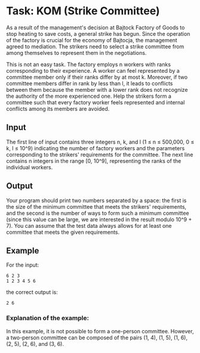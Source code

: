 # Task: KOM (Strike Committee)

As a result of the management's decision at Bajtock Factory of Goods to stop heating to save costs, a general strike has begun. Since the operation of the factory is crucial for the economy of Bajtocja, the management agreed to mediation. The strikers need to select a strike committee from among themselves to represent them in the negotiations.

This is not an easy task. The factory employs n workers with ranks corresponding to their experience. A worker can feel represented by a committee member only if their ranks differ by at most k. Moreover, if two committee members differ in rank by less than l, it leads to conflicts between them because the member with a lower rank does not recognize the authority of the more experienced one. Help the strikers form a committee such that every factory worker feels represented and internal conflicts among its members are avoided.

## Input

The first line of input contains three integers n, k, and l (1 ≤ n ≤ 500,000, 0 ≤ k, l ≤ 10^9) indicating the number of factory workers and the parameters corresponding to the strikers' requirements for the committee. The next line contains n integers in the range [0, 10^9], representing the ranks of the individual workers.

## Output

Your program should print two numbers separated by a space: the first is the size of the minimum committee that meets the strikers' requirements, and the second is the number of ways to form such a minimum committee (since this value can be large, we are interested in the result modulo 10^9 + 7). You can assume that the test data always allows for at least one committee that meets the given requirements.

## Example

For the input:

```plaintext
6 2 3
1 2 3 4 5 6
```

the correct output is:

```plaintext
2 6
```

### Explanation of the example:

In this example, it is not possible to form a one-person committee. However, a two-person committee can be composed of the pairs (1, 4), (1, 5), (1, 6), (2, 5), (2, 6), and (3, 6).

